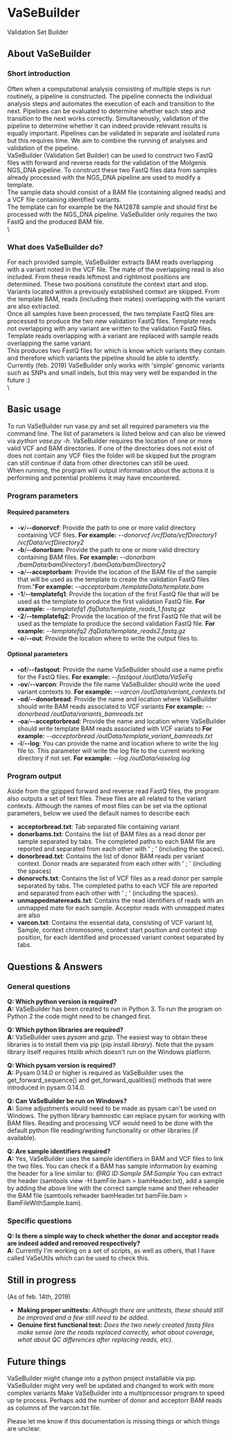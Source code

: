 # VaSeBuilder
Validation Set Builder


## About VaSeBuilder
### Short introduction
Often when a computational analysis consisting of multiple steps is run routinely, a pipeline is constructed. The pipeline connects the individual analysis steps and automates the execution of each and transition to the next. Pipelines can be evaluated to determine whether each step and transition to the next works correctly. Simultaneously, validation of the pipeline to determine whether it can indeed provide relevant results is equally important. Pipelines can be validated in separate and isolated runs but this requires time. We aim to combine the running of analyses and validation of the pipeline.\
VaSeBuilder (Validation Set Builder) can be used to construct two FastQ files with forward and reverse reads for the validation of the Molgenis NGS_DNA pipeline. To construct these two FastQ files data from samples already processed with the NGS_DNA pipeline are used to modify a template.\
The sample data should consist of a BAM file (containing aligned reads) and a VCF file containing identified variants.\
The template can for example be the NA12878 sample and should first be processed with the NGS_DNA pipeline. VaSeBuilder only requires the two FastQ and the produced BAM file.\
\


### What does VaSeBuilder do?
For each provided sample, VaSeBuilder extracts BAM reads overlapping with a variant noted in the VCF file. The mate of the overlapping read is also included. From these reads leftmost and rightmost positions are determined. These two positions constitute the context start and stop. Variants located within a previously established context are skipped. From the template BAM, reads (including their mates) overlapping with the variant are also extracted.\
Once all samples have been processed, the two template FastQ files are processed to produce the two new validation FastQ files. Template reads not overlapping with any variant are written to the validation FastQ files. Template reads overlapping with a variant are replaced with sample reads overlapping the same variant.\
This produces two FastQ files for which is know which variants they contain and therefore which variants the pipeline should be able to identify.\
Currently (feb. 2019) VaSeBuilder only works with 'simple' genomic variants such as SNPs and small indels, but this may very well be expanded in the future :)\
\



## Basic usage
To run VaSeBuilder run vase.py and set all required parameters via the command line. The list of parameters is listed below and can also be viewed via _python vase.py -h_. VaSeBuilder requires the location of one or more valid VCF and BAM directories. If one of the directories does not exist of does not contain any VCF files the folder will be skipped but the program can still continue if data from other directories can still be used.\
When running, the program will output information about the actions it is performing and potential problems it may have encountered.


### Program parameters
#### Required parameters
* __-v__/__--donorvcf__: Provide the path to one or more valid directory containing VCF files. **For example:** *--donorvcf /vcfData/vcfDirectory1 /vcfData/vcfDirectory2*
* __-b__/__--donorbam__: Provide the path to one or more valid directory containing BAM files. **For example:** *--donorbam /bamData/bamDirectory1 /bamData/bamDirectory2*
* __-a__/__--acceptorbam__: Provide the location of the BAM file of the sample that will be used as the template to create the validation FastQ files from."**For example:** *--acceptorbam /templateData/template.bam*
* __-1__/__--templatefq1__: Provide the location of the first FastQ file that will be used as the template to produce the first validation FastQ file. **For example:** *--templatefq1 /fqData/template_reads_1.fastq.gz*
* __-2__/__--templatefq2__: Provide the location of the first FastQ file that will be used as the template to produce the second validation FastQ file. **For example:** *--templatefq2 /fqData/template_reads2.fastq.gz*
* __-o__/__--out__: Provide the location where to write the output files to.

#### Optional parameters
* __-of__/__--fastqout__: Provide the name VaSeBuilder should use a name prefix for the FastQ files. **For example:** *--fastqout /outData/VaSeFq*
* __-ov__/__--varcon__: Provide the file name VaSeBuilder should write the used variant contexts to. **For example:** *--varcon /outData/variant_contexts.txt*
* __-od__/__--donorbread__: Provide the name and location where VaSeBuilder should write BAM reads associated to VCF variants **For example:** *--donorbead /outData/variants_bamreads.txt*
* __-oa__/__--acceptorbread__: Provide the name and location where VaSeBuilder should write template BAM reads associated with VCF variats to **For example:** *--acceptorbread /outData/template_variant_bamreads.txt*
* __-l__/__--log__: You can provide the name and location where to write the log file to. This parameter will write the log file to the current working directory if not set. **For example:** *--log /outData/vaselog.log*


### Program output
Aside from the gzipped forward and reverse read FastQ files, the program also outputs a set of text files. These files are all related to the variant contexts. Although the names of most files can be set via the optional parameters, below we used the default names to describe each
* __acceptorbread.txt__: Tab separated file containing variant 
* __donorbams.txt__: Contains the list of BAM files as a read donor per sample separated by tabs. The completed paths to each BAM file are reported and separated from each other with ' ; ' (including the spaces).
* __donorbread.txt__: Contains the list of donor BAM reads per variant context. Donor reads are separated from each other with ' ; ' (including the spaces)
* __donorvcfs.txt__: Contains the list of VCF files as a read donor per sample separated by tabs. The completed paths to each VCF file are reported and separated from each other with ' ; ' (including the spaces).
* __unmappedmatereads.txt__: Contains the read identifiers of reads with an unmapped mate for each sample. Acceptor reads with unmapped mates are also 
* __varcon.txt__: Contains the essential data, consisting of VCF variant Id, Sample, context chromosome, context start position and context stop position, for each identified and processed variant context separated by tabs.



## Questions & Answers
### General questions
**Q: Which python version is required?**\
**A:** VaSeBuilder has been created to run in Python 3. To run the program on Python 2 the code might need to be changed first.

**Q: Which python libraries are required?**\
**A:** VaSeBuilder uses _pysam_ and _gzip_. The easiest way to obtain these libraries is to install them via pip (pip install _library_). Note that the pysam library itself requires htslib which doesn't run on the Windows platform.

**Q: Which pysam version is required?**\
**A:** Pysam 0.14.0 or higher is required as VaSeBuilder uses the get_forward_sequence() and get_forward_qualities() methods that were introduced in pysam 0.14.0.

**Q: Can VaSeBuilder be run on Windows?**\
**A:** Some adjustments would need to be made as pysam can't be used on Windows. The python library bamnostic can replace pysam for working with BAM files. Reading and processing VCF would need to be done with the default python file reading/writing functionality or other libraries (if available).

**Q: Are sample identifiers required?**\
**A:** Yes, VaSeBuilder uses the sample identifiers in BAM and VCF files to link the two files. You can check if a BAM has sample information by examing the header for a line similar to:
_@RG	ID:Sample	SM:Sample_
You can extract the header (samtools view -H bamFile.bam > bamHeader.txt), add a sample by adding the above line with the correct sample name and then reheader the BAM file (samtools reheader bamHeader.txt bamFile.bam > BamFileWithSample.bam).


### Specific questions
**Q: Is there a simple way to check whether the donor and acceptor reads are indeed added and removed respectively?**\
**A:** Currently I'm working on a set of scripts, as well as others, that I have called VaSeUtils which can be used to check this.



## Still in progress
(As of feb. 14th, 2019)
* __Making proper unittests:__ _Although there are unittests, these should still be improved and a few still need to be added._
* __Genuine first functional test:__ _Does the two newly created fastq files make sense (are the reads replaced correctly, what about coverage, what about QC differences after replacing reads, etc)._



## Future things
VaSeBuilder might change into a python project installable via pip.
VaSeBuilder might very well be updated and changed to work with more complex variants
Make VaSeBuilder into a multiprocessor program to speed up te process.
Perhaps add the number of donor and acceptorr BAM reads as columns of the varcon.txt file.

Please let me know if this documentation is missing things or which things are unclear.
